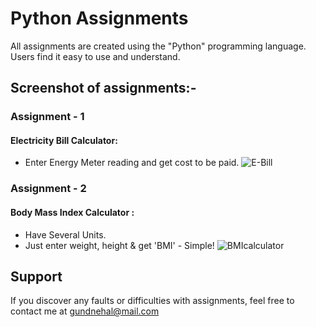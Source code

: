 # Python Assignments

All assignments are created using the "Python" programming language. Users find it easy to use and understand.

## Screenshot of assignments:-
### Assignment - 1
#### Electricity Bill Calculator:
- Enter Energy Meter reading and get cost to be paid.
![E-Bill](https://user-images.githubusercontent.com/108085377/179650525-e915d90d-78f9-4c25-9d1f-b1b1c8cc6313.JPG)

### Assignment - 2
#### Body Mass Index Calculator :
- Have Several Units.
- Just enter weight, height & get 'BMI' - Simple!
![BMIcalculator](https://user-images.githubusercontent.com/108085377/179503432-10ff3915-12a9-44af-b891-6eaa1bdc8373.JPG)

## Support

If you discover any faults or difficulties with assignments, feel free to contact me at gundnehal@mail.com

